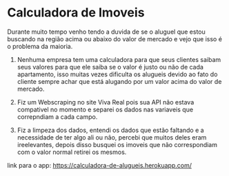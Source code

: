 # Calculadora de Imoveis

Durante muito tempo venho tendo a duvida de se o aluguel que estou buscando na região acima ou abaixo do valor de mercado e vejo que isso é o problema da maioria.

1. Nenhuma empresa tem uma calculadora para que seus clientes saibam seus valores para que ele saiba se o valor é justo ou não de cada apartamento, isso muitas vezes dificulta
os alugueis devido ao fato do cliente sempre achar que está alugando por um valor acima do valor de mercado.

2. Fiz um Webscraping no site Viva Real pois sua API não estava compativel no momento e separei os dados nas variaveis que correpndiam a cada campo.

3. Fiz a limpeza dos dados, entendi os dados que estão faltando e a necessidade de ter algo ali ou não, percebi que muitos deles eram ireelevantes, depois disso busquei os
imoveis que não correspondiam com o valor normal retirei os mesmos.

link para o app: https://calculadora-de-alugueis.herokuapp.com/

